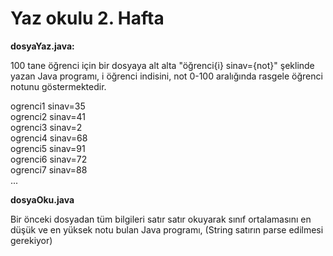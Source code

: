 # Yaz okulu 2. Hafta

**dosyaYaz.java:**

100 tane öğrenci için bir dosyaya alt alta "öğrenci{i} sinav={not}" şeklinde yazan Java programı, i öğrenci indisini, not 0-100 aralığında rasgele öğrenci notunu göstermektedir. 


ogrenci1 sinav=35  
ogrenci2 sinav=41  
ogrenci3 sinav=2  
ogrenci4 sinav=68  
ogrenci5 sinav=91  
ogrenci6 sinav=72  
ogrenci7 sinav=88  
...  


**dosyaOku.java**

Bir önceki dosyadan tüm bilgileri satır satır okuyarak sınıf ortalamasını en düşük ve en yüksek notu bulan Java programı, (String satırın parse edilmesi gerekiyor)
